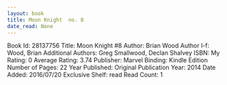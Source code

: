 ```yaml
---
layout: book
title: Moon Knight  no. 8
date_read: None
---
```


Book Id: 28137756
Title: Moon Knight #8
Author: Brian Wood
Author l-f: Wood, Brian
Additional Authors: Greg Smallwood, Declan Shalvey
ISBN: 
My Rating: 0
Average Rating: 3.74
Publisher: Marvel
Binding: Kindle Edition
Number of Pages: 22
Year Published: 
Original Publication Year: 2014
Date Added: 2016/07/20
Exclusive Shelf: read
Read Count: 1

